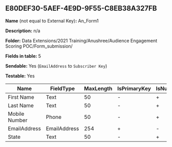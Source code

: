 ## E80DEF30-5AEF-4E9D-9F55-C8EB38A327FB

**Name** (not equal to External Key)**:** An_Form1

**Description:** n/a

**Folder:** Data Extensions/2021 Training/Anushree/Audience Engagement Scoring POC/Form_submission/

**Fields in table:** 5

**Sendable:** Yes (`EmailAddress` to `Subscriber Key`)

**Testable:** Yes

| Name | FieldType | MaxLength | IsPrimaryKey | IsNullable | DefaultValue |
| --- | --- | --- | --- | --- | --- |
| First Name | Text | 50 | - | + |  |
| Last Name | Text | 50 | - | + |  |
| Mobile Number | Phone | 50 | - | + |  |
| EmailAddress | EmailAddress | 254 | + | - |  |
| State | Text | 50 | - | + |  |
